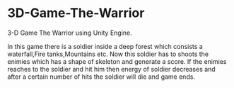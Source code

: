# 3D-Game-The-Warrior

3-D Game The Warrior using Unity Engine.  

In this game there is a soldier inside a deep forest which consists a waterfall,Fire tanks,Mountains etc.
Now this soldier has to shoots the enimies which has a shape of skeleton and generate a score.
If the enimies reaches to the soldier and hit him then energy of soldier decreases and after a certain number of hits the soldier will die and game ends.
